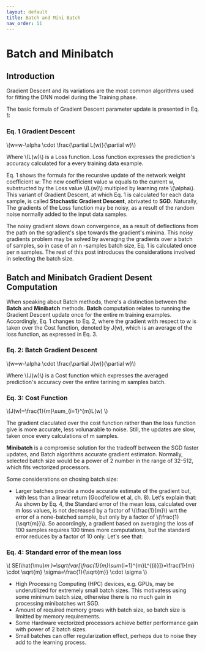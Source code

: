 ```yaml
---
layout: default
title: Batch and Mini Batch
nav_order: 11
---
```

# Batch and Minibatch
## Introduction

Gradient Descent and its variations are the most common algorithms used for fitting the DNN model during the Training phase. 

The basic formula of Gradient Descent parameter update is presented in Eq. 1:

### Eq. 1 Gradient Descent

\\(w=w-\alpha \cdot \frac{\partial L(w)}{\partial w}\\)

Where \\(L(w)\\) is a Loss function. Loss function expresses the prediction's accuracy calculated for a every training data example.

Eq. 1 shows the formula for the recursive update of the network weight coefficient w: The new coefficient value w equals to the current w, substructed by the Loss value \\(L(w)\\) multipied by learning rate \\(\alpha\\). 
This variant of Gradient Descent, at which Eq. 1 is calculated for each data sample, is called **Stochastic Gradient Descent**, abrivated to **SGD**. Naturally, The gradients of the Loss function may be noisy, as a result of the random noise normally added to the input data samples.

The noisy gradient slows down convergence, as a result of deflections from the path on the sgradient's slpe towards the gradient's minima.
This noisy gradients problem may be solved by averaging the gradients over a batch of samples, so in case of an n -samples batch size, Eq. 1 is calculated once per n samples.  The rest of this post introduces the considerations involved in selecting the batch size.



## Batch and Minibatch Gradient Desent Computation

When speaking about Batch methods, there's a distinction between the **Batch** and **Minibatch** methods.
**Batch** computation relates to running the Gradient Descent update once for the entire m training examples. Accordingly, Eq. 1 changes to Eq. 2, where the gradient with respect to w is taken over the Cost function, denoted by J(w), which is an average of the loss function, as expressed in Eq. 3.

### Eq. 2: Batch Gradient Descent
\\(w=w-\alpha \cdot \frac{\partial J(w)}{\partial w}\\)

Where \\(J(w)\\) is a Cost function which expresses the averaged prediction's accuracy over the entire tarining m samples batch.

### Eq. 3: Cost Function

\\(J(w)=\frac{1}{m}\sum_{i=1}^{m}L(w)
\\)

The gradient claculated over the cost function rather than the loss function give is more accurate, less volunarable to noise. Still, the updates are slow, taken once every calculations of m samples. 

**Minibatch** is a compromise solution for the tradeoff between the SGD faster updates, and Batch algorithms accurate gradient estimaton. Normally, selected batch size would be a power of 2 number in the range of 32-512, which fits vectorized processors.


Some considerations on chosing batch size:

- Larger batches provide a mode accurate estimate of the gradient but, with less than a linear return (Goodfellow et al, ch. 8). Let's explain that: As shown by Eq. 4, the Standard error of the mean loss, calculated over m loss values, is not decreased by a factor of \\(\frac{1}{m}\\) wrt the error of a none-batched sample, but only by a factor of \\(\frac{1}{\sqrt{m}}\\).
So accordingly, a gradient based on averaging the loss of 100 samples requires 100 times more computations, but the standard error reduces by a factor of 10 only. 
Let's see that:

### Eq. 4: Standard error of the mean loss

\\( SE(\hat{\mu}_m )=\sqrt{var[\frac{1}{m}\sum_{i=1}^{m}L^{(i)}]}=\frac{1}{m} \cdot \sqrt{m} \sigma=\frac{1}{\sqrt{m}} \cdot \sigma \\)

- High Processing Computing (HPC) devices, e.g. GPUs, may be underutilized for extremely small batch sizes. This motivatess using some minimum batch size, otherwise there is no much gain in processing minibatches wrt SGD.
- Amount of required memory grows with batch size, so batch size is limitted by memory requirements.
- Some Hardware vectorized processors achieve better performance gain with power of 2 batch sizes.
- Small batches can offer regularization effect, perheps due to noise they add to the learning process.








